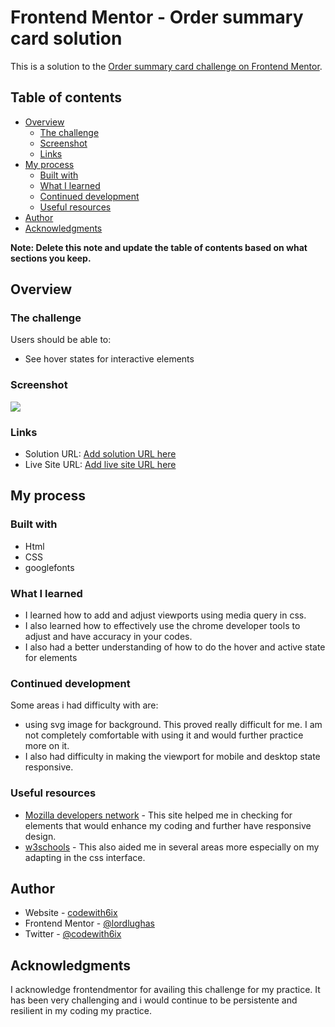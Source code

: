 # Frontend Mentor - Order summary card solution

This is a solution to the [Order summary card challenge on Frontend Mentor](https://www.frontendmentor.io/challenges/order-summary-component-QlPmajDUj). 

## Table of contents

- [Overview](#overview)
  - [The challenge](#the-challenge)
  - [Screenshot](#screenshot)
  - [Links](#links)
- [My process](#my-process)
  - [Built with](#built-with)
  - [What I learned](#what-i-learned)
  - [Continued development](#continued-development)
  - [Useful resources](#useful-resources)
- [Author](#author)
- [Acknowledgments](#acknowledgments)

**Note: Delete this note and update the table of contents based on what sections you keep.**

## Overview

### The challenge

Users should be able to:

- See hover states for interactive elements

### Screenshot

![](./screenshot.jpg)


### Links

- Solution URL: [Add solution URL here](https://your-solution-url.com)
- Live Site URL: [Add live site URL here](https://your-live-site-url.com)

## My process
### Built with

- Html
- CSS
- googlefonts



### What I learned

- I learned how to add and adjust viewports using media query in css. 
- I also learned how to effectively use the chrome developer tools to adjust and have accuracy in your codes.
- I also had a better understanding of how to do the hover and active state for elements



### Continued development

Some areas i had difficulty with are:
- using svg image for background. This proved really difficult for me. I am not completely comfortable with using it and would further practice more on it.
- I also had difficulty in making the viewport for mobile and desktop state responsive. 




### Useful resources

- [Mozilla developers network](https://www.developer.mozilla.org) - This site helped me in checking for elements that would enhance my coding and further have responsive design. 
- [w3schools](https://www.w3schools.com) - This also aided me in several areas more especially on my adapting in the css interface. 



## Author

- Website - [codewith6ix](https://www.codewith6ix.com)
- Frontend Mentor - [@lordlughas](https://www.frontendmentor.io/profile/lordlughas)
- Twitter - [@codewith6ix](https://www.twitter.com/codewith6ix)


## Acknowledgments

I acknowledge frontendmentor for availing this challenge for my practice. It has been very challenging and i would continue to be persistente and resilient in my coding my practice.


